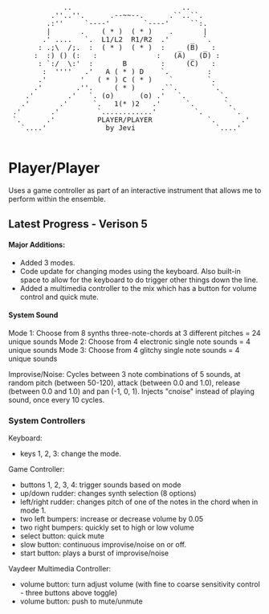 <pre> 
             ..                          ..
          .''..''.      .--~~--.      .``..``.
         .:''     `----'        `----'     ``:.
         |       .    ( * )  ( * )    .       |
        .' ....   `.  L1/L2  R1/R2  .'     _  `.
       : .;\  /;.  :  ( * )  ( * )  :   _ (B) _ :
      :  :) () (:   :              :   (A) _ (D) :
       : `:/  \:'  :       B        :     (C)   :
        :  ''''   .'   A ( * ) D    `.         :
       .'        '   ( * ) C ( * )    `        `.
      .'        .''.     ( * )      .``.        `.
    .'        .'   `. (o)      (o) .'   `.        `.
   .'       .'      `.   1(* )2   .'      `.       `.
 .'       .'         `............'         `.       `.
 `.      .' 	     PLAYER/PLAYER             `.      .'
   `....'              by Jevi                   `....'

</pre>
# Player/Player

Uses a game controller as part of an interactive instrument that allows me to perform within the ensemble.


## Latest Progress - Verison 5
#### Major Additions:
 - Added 3 modes.
 - Code update for changing modes using the keyboard. Also built-in space to allow for the keyboard to do trigger other things down the line.
 - Added a multimedia controller to the mix which has a button for volume control and quick mute. 


#### System Sound
Mode 1: Choose from 8 synths three-note-chords at 3 different pitches = 24 unique sounds
Mode 2: Choose from 4 electronic single note sounds = 4 unique sounds
Mode 3: Choose from 4 glitchy single note sounds = 4 unique sounds

Improvise/Noise: Cycles between 3 note combinations of 5 sounds, at random pitch (between 50-120), attack (between 0.0 and 1.0), release (between 0.0 and 1.0) and pan (-1, 0, 1). Injects "cnoise" instead of playing sound, once every 10 cycles.


### System Controllers
Keyboard: 
- keys 1, 2, 3: change the mode.

Game Controller: 
- buttons 1, 2, 3, 4: trigger sounds based on mode
- up/down rudder: changes synth selection (8 options)
- left/right rudder: changes pitch of one of the notes in the chord when in mode 1. 
-  two left bumpers: increase or decrease volume by 0.05
- two right bumpers: quickly set to high or low volume
- select button: quick mute
- slow button: continuous improvise/noise on or off. 
- start button: plays a burst of  improvise/noise

Vaydeer Multimedia Controller:
- volume button: turn adjust volume (with fine to coarse sensitivity control - three buttons above toggle)
- volume button: push to mute/unmute